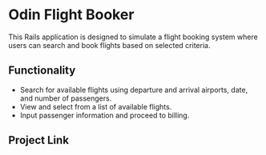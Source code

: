 # Odin Flight Booker

This Rails application is designed to simulate a flight booking system where users can search and book flights based on selected criteria.

## Functionality

- Search for available flights using departure and arrival airports, date, and number of passengers.
- View and select from a list of available flights.
- Input passenger information and proceed to billing.

## Project Link
